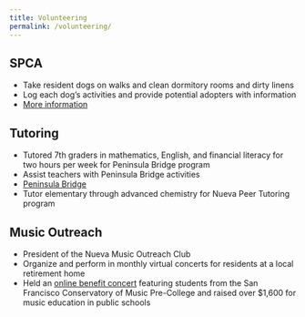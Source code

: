 ```yaml
---
title: Volunteering
permalink: /volunteering/
---
```

## SPCA
- Take resident dogs on walks and clean dormitory rooms and dirty linens
- Log each dog’s activities and provide potential adopters with information
- [More information](https://phs-spca.org/)

## Tutoring
- Tutored 7th graders in mathematics, English, and financial literacy for two hours per week for Peninsula Bridge program
- Assist teachers with Peninsula Bridge activities
- [Peninsula Bridge](https://www.peninsulabridge.org/)
- Tutor elementary through advanced chemistry for Nueva Peer Tutoring program

## Music Outreach
- President of the Nueva Music Outreach Club
- Organize and perform in monthly virtual concerts for residents at a local retirement home
- Held an [online benefit concert](https://youtu.be/1GKF1WkvS0o?t=1573) featuring students from the San Francisco Conservatory of Music Pre-College and raised over $1,600 for music education in public schools

